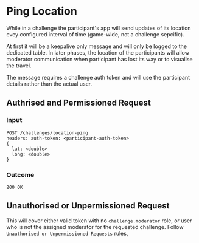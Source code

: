 # Ping Location

While in a challenge the participant's app will send updates of its location evey configured interval of time (game-wide, not a challenge sepcific).

At first it will be a keepalive only message and will only be logged to the dedicated table. In later phases, the location of the participants will
allow moderator communication when participant has lost its way or to visualise the travel.

The message requires a challenge auth token and will use the participant details rather than the actual user.

## Authrised and Permissioned Request

### Input
```
POST /challenges/location-ping
headers: auth-token: <participant-auth-token>
{
  lat: <double>
  long: <double>
}
```

### Outcome
```
200 OK
```

## Unauthorised or Unpermissioned Request

This will cover either valid token with no `challenge.moderator` role, or user who is not the assigned moderator for the requested challenge.
Follow `Unauthorised or Unpermissioned Requests` rules,
